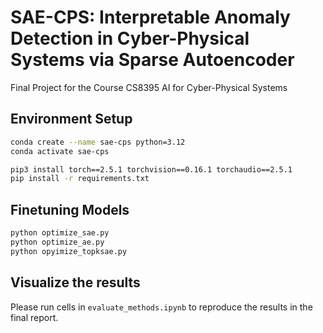 # SAE-CPS: Interpretable Anomaly Detection in Cyber-Physical Systems via Sparse Autoencoder

Final Project for the Course CS8395 AI for Cyber-Physical Systems 

## Environment Setup

```bash
conda create --name sae-cps python=3.12
conda activate sae-cps
```

```bash
pip3 install torch==2.5.1 torchvision==0.16.1 torchaudio==2.5.1
pip install -r requirements.txt
```

## Finetuning Models

```bash
python optimize_sae.py
python optimize_ae.py
python opyimize_topksae.py
```

## Visualize the results

Please run cells in `evaluate_methods.ipynb` to reproduce the results in the final report.




